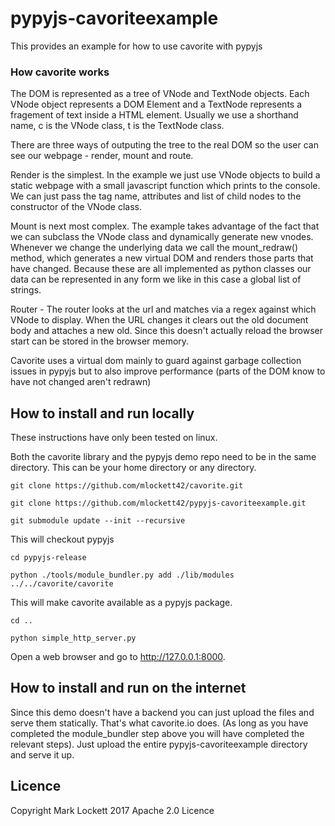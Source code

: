 # pypyjs-cavoriteexample
This provides an example for how to use cavorite with pypyjs

### How cavorite works

The DOM is represented as a tree of VNode and TextNode objects. Each VNode object represents
a DOM Element and a TextNode represents a fragement of text inside a HTML element. Usually we
use a shorthand name, c is the VNode class, t is the TextNode class.

There are three ways of outputing the tree to the real DOM so the user can see our webpage - render,
mount and route.

Render is the simplest. In the example we just use VNode objects to build a static webpage with a small
javascript function which prints to the console. We can just pass the tag name, attributes and list of
child nodes to the constructor of the VNode class.

Mount is next most complex. The example takes advantage of the fact that we can subclass the VNode class
and dynamically generate new vnodes. Whenever we change the underlying data we call the
mount_redraw() method, which generates a new virtual DOM and renders those parts that have changed.
Because these are all implemented as python classes our data can be represented in any form we like
in this case a global list of strings.

Router - The router looks at the url and matches via a regex against which VNode to display. When the
URL changes it clears out the old document body and attaches a new old. Since this doesn't actually
reload the browser start can be stored in the browser memory.

Cavorite uses a virtual dom mainly to guard against garbage collection issues in pypyjs but to also
improve performance (parts of the DOM know to have not changed aren't redrawn)


## How to install and run locally

These instructions have only been tested on linux.

Both the cavorite library and the pypyjs demo repo need to be in the same directory. This can be your 
home directory or any directory.

`git clone https://github.com/mlockett42/cavorite.git`

`git clone https://github.com/mlockett42/pypyjs-cavoriteexample.git`

`git submodule update --init --recursive`

This will checkout pypyjs

`cd pypyjs-release`

`python ./tools/module_bundler.py add ./lib/modules ../../cavorite/cavorite`

This will make cavorite available as a pypyjs package.

`cd ..`

`python simple_http_server.py`

Open a web browser and go to http://127.0.0.1:8000.

## How to install and run on the internet

Since this demo doesn't have a backend you can just upload the files and serve them statically. That's
what cavorite.io does. (As long as you have completed the module_bundler step above you will have completed
the relevant steps). Just upload the entire pypyjs-cavoriteexample directory and serve it up.

## Licence
Copyright Mark Lockett 2017 Apache 2.0 Licence

